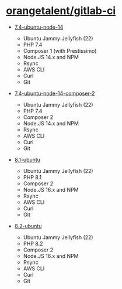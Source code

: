 # [orangetalent/gitlab-ci](https://hub.docker.com/r/orangetalent/gitlab-ci/tags)

- [7.4-ubuntu-node-14](./php/7.4/ubuntu-node-14/Dockerfile)
  - Ubuntu Jammy Jellyfish (22)
  - PHP 7.4
  - Composer 1 (with Prestissimo)
  - Node.JS 14.x and NPM
  - Rsync
  - AWS CLI
  - Curl
  - Git

- [7.4-ubuntu-node-14-composer-2](./php/7.4/ubuntu-node-14-composer-2/Dockerfile)
  - Ubuntu Jammy Jellyfish (22)
  - PHP 7.4
  - Composer 2
  - Node.JS 14.x and NPM
  - Rsync
  - AWS CLI
  - Curl
  - Git

- [8.1-ubuntu](./php/8.1/ubuntu/Dockerfile)
  - Ubuntu Jammy Jellyfish (22)
  - PHP 8.1
  - Composer 2
  - Node.JS 16.x and NPM
  - Rsync
  - AWS CLI
  - Curl
  - Git

- [8.2-ubuntu](./php/8.2/ubuntu/Dockerfile)
  - Ubuntu Jammy Jellyfish (22)
  - PHP 8.2
  - Composer 2
  - Node.JS 16.x and NPM
  - Rsync
  - AWS CLI
  - Curl
  - Git
